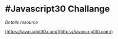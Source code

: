 # #Javascript30 Challange #

*Details resource*

[https://javascript30.com/](https://javascript30.com/)
